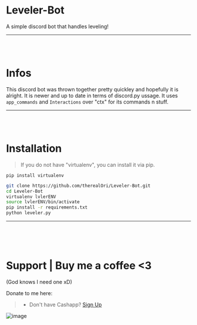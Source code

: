 # Leveler-Bot
A simple discord bot that handles leveling!
__ __

<br>
<br>


# Infos
This discord bot was thrown together pretty quickley and hopefully it is alright. It is newer and up to date in terms of discord.py ussage. It uses `app_commands` and `Interactions` over "ctx" for its commands n stuff. 
__ __

<br>
<br>

# Installation
> If you do not have "virtualenv", you can install it via pip.
```mkd
pip install virtualenv
```

```zsh
git clone https://github.com/therealOri/Leveler-Bot.git
cd Leveler-Bot
virtualenv lvlerENV
source lvlerENV/bin/activate
pip install -r requirements.txt
python leveler.py
```
__ __


<br />
<br />
<br />

# Support  |  Buy me a coffee <3
(God knows I need one xD)

Donate to me here:
> - Don't have Cashapp? [Sign Up](https://cash.app/app/TKWGCRT)

![image](https://user-images.githubusercontent.com/45724082/158000721-33c00c3e-68bb-4ee3-a2ae-aefa549cfb33.png)
